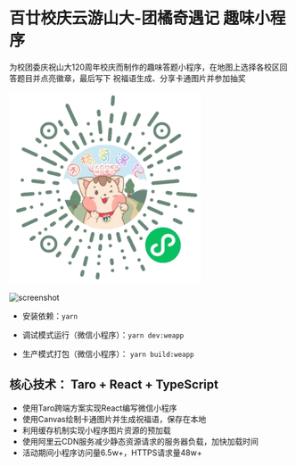 # 百廿校庆云游山大-团橘奇遇记 趣味小程序

为校团委庆祝山大120周年校庆而制作的趣味答题小程序，在地图上选择各校区回答题目并点亮徽章，最后写下 祝福语生成、分享卡通图片并参加抽奖

![qrcode](docs/qrcode.jpg)

![screenshot](docs/screenshot1.png)

- 安装依赖：`yarn`

- 调试模式运行（微信小程序）：`yarn dev:weapp`

- 生产模式打包（微信小程序）： `yarn build:weapp`

## 核心技术： Taro + React + TypeScript

- 使用Taro跨端方案实现React编写微信小程序 
- 使用Canvas绘制卡通图片并生成祝福语，保存在本地 
- 利用缓存机制实现小程序图片资源的预加载 
- 使用阿里云CDN服务减少静态资源请求的服务器负载，加快加载时间 
- 活动期间小程序访问量6.5w+，HTTPS请求量48w+

